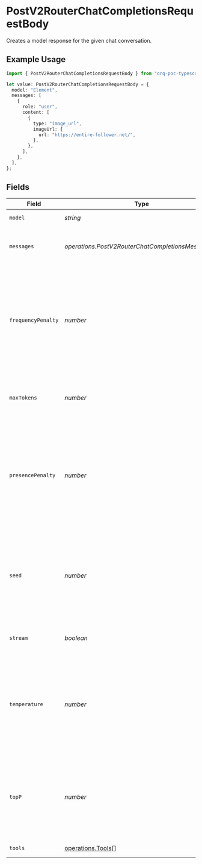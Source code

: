 # PostV2RouterChatCompletionsRequestBody

Creates a model response for the given chat conversation.

## Example Usage

```typescript
import { PostV2RouterChatCompletionsRequestBody } from "orq-poc-typescript/models/operations";

let value: PostV2RouterChatCompletionsRequestBody = {
  model: "Element",
  messages: [
    {
      role: "user",
      content: [
        {
          type: "image_url",
          imageUrl: {
            url: "https://entire-follower.net/",
          },
        },
      ],
    },
  ],
};
```

## Fields

| Field                                                                                                                                                                                      | Type                                                                                                                                                                                       | Required                                                                                                                                                                                   | Description                                                                                                                                                                                |
| ------------------------------------------------------------------------------------------------------------------------------------------------------------------------------------------ | ------------------------------------------------------------------------------------------------------------------------------------------------------------------------------------------ | ------------------------------------------------------------------------------------------------------------------------------------------------------------------------------------------ | ------------------------------------------------------------------------------------------------------------------------------------------------------------------------------------------ |
| `model`                                                                                                                                                                                    | *string*                                                                                                                                                                                   | :heavy_check_mark:                                                                                                                                                                         | ID of the model to use                                                                                                                                                                     |
| `messages`                                                                                                                                                                                 | *operations.PostV2RouterChatCompletionsMessages*[]                                                                                                                                         | :heavy_check_mark:                                                                                                                                                                         | A list of messages comprising the conversation so far.                                                                                                                                     |
| `frequencyPenalty`                                                                                                                                                                         | *number*                                                                                                                                                                                   | :heavy_minus_sign:                                                                                                                                                                         | Number between -2.0 and 2.0. Positive values penalize new tokens based on their existing frequency in the text so far, decreasing the model's likelihood to repeat the same line verbatim. |
| `maxTokens`                                                                                                                                                                                | *number*                                                                                                                                                                                   | :heavy_minus_sign:                                                                                                                                                                         | The maximum number of tokens that can be generated in the chat completion.                                                                                                                 |
| `presencePenalty`                                                                                                                                                                          | *number*                                                                                                                                                                                   | :heavy_minus_sign:                                                                                                                                                                         | Number between -2.0 and 2.0. Positive values penalize new tokens based on whether they appear in the text so far, increasing the model's likelihood to talk about new topics.              |
| `seed`                                                                                                                                                                                     | *number*                                                                                                                                                                                   | :heavy_minus_sign:                                                                                                                                                                         | If specified, our system will make a best effort to sample deterministically, such that repeated requests with the same seed and parameters should return the same result.                 |
| `stream`                                                                                                                                                                                   | *boolean*                                                                                                                                                                                  | :heavy_minus_sign:                                                                                                                                                                         | If set, partial message deltas will be sent, like in ChatGPT.                                                                                                                              |
| `temperature`                                                                                                                                                                              | *number*                                                                                                                                                                                   | :heavy_minus_sign:                                                                                                                                                                         | What sampling temperature to use, between 0 and 2. Higher values like 0.8 will make the output more random, while lower values like 0.2 will make it more focused and deterministic.       |
| `topP`                                                                                                                                                                                     | *number*                                                                                                                                                                                   | :heavy_minus_sign:                                                                                                                                                                         | An alternative to sampling with temperature, called nucleus sampling, where the model considers the results of the tokens with top_p probability mass.                                     |
| `tools`                                                                                                                                                                                    | [operations.Tools](../../models/operations/tools.md)[]                                                                                                                                     | :heavy_minus_sign:                                                                                                                                                                         | A list of tools the model may call.                                                                                                                                                        |